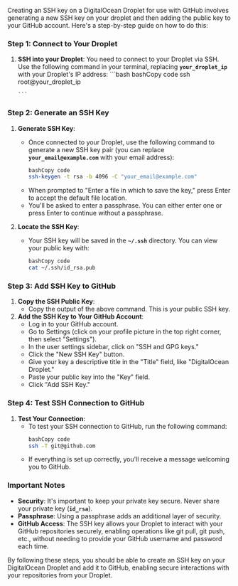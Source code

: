 Creating an SSH key on a DigitalOcean Droplet for use with GitHub involves generating a new SSH key on your droplet and then adding the public key to your GitHub account. Here's a step-by-step guide on how to do this:

### **Step 1: Connect to Your Droplet**

1.  **SSH into your Droplet**:
    You need to connect to your Droplet via SSH. Use the following command in your terminal, replacing **`your_droplet_ip`** with your Droplet's IP address:
        ```bash
        bashCopy code
        ssh root@your_droplet_ip

        ```

### **Step 2: Generate an SSH Key**

1. **Generate SSH Key**:

   - Once connected to your Droplet, use the following command to generate a new SSH key pair (you can replace **`your_email@example.com`** with your email address):
     ```bash
     bashCopy code
     ssh-keygen -t rsa -b 4096 -C "your_email@example.com"

     ```
   - When prompted to "Enter a file in which to save the key," press Enter to accept the default file location.
   - You'll be asked to enter a passphrase. You can either enter one or press Enter to continue without a passphrase.

1. **Locate the SSH Key**:
   - Your SSH key will be saved in the **`~/.ssh`** directory. You can view your public key with:
     ```bash
     bashCopy code
     cat ~/.ssh/id_rsa.pub

     ```

### **Step 3: Add SSH Key to GitHub**

1. **Copy the SSH Public Key**:
   - Copy the output of the above command. This is your public SSH key.
2. **Add the SSH Key to Your GitHub Account**:
   - Log in to your GitHub account.
   - Go to Settings (click on your profile picture in the top right corner, then select "Settings").
   - In the user settings sidebar, click on "SSH and GPG keys."
   - Click the "New SSH Key" button.
   - Give your key a descriptive title in the "Title" field, like "DigitalOcean Droplet."
   - Paste your public key into the "Key" field.
   - Click "Add SSH Key."

### **Step 4: Test SSH Connection to GitHub**

1. **Test Your Connection**:
   - To test your SSH connection to GitHub, run the following command:
     ```bash
     bashCopy code
     ssh -T git@github.com

     ```
   - If everything is set up correctly, you'll receive a message welcoming you to GitHub.

### **Important Notes**

- **Security**: It's important to keep your private key secure. Never share your private key (**`id_rsa`**).
- **Passphrase**: Using a passphrase adds an additional layer of security.
- **GitHub Access**: The SSH key allows your Droplet to interact with your GitHub repositories securely, enabling operations like git pull, git push, etc., without needing to provide your GitHub username and password each time.

By following these steps, you should be able to create an SSH key on your DigitalOcean Droplet and add it to GitHub, enabling secure interactions with your repositories from your Droplet.
